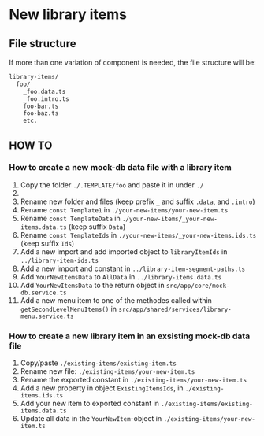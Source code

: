 # New library items

## File structure

If more than one variation of component is needed, the file structure will be:

```bash
library-items/
  foo/
    _foo.data.ts
    _foo.intro.ts
    foo-bar.ts
    foo-baz.ts
    etc.
```

## HOW TO

### How to create a new mock-db data file with a library item

1. Copy the folder `./.TEMPLATE/foo` and paste it in under `./`
2. 
3. Rename new folder and files (keep prefix `_` and suffix `.data`, and `.intro`)
4. Rename `const Template1` in `./your-new-items/your-new-item.ts`
5. Rename `const TemplateData` in `./your-new-items/_your-new-items.data.ts` (keep suffix `Data`)
6. Rename `const TemplateIds` in `./your-new-items/_your-new-items.ids.ts` (keep suffix `Ids`)
7. Add a new import and add imported object to `libraryItemIds` in `../library-item-ids.ts`
8. Add a new import and constant in `../library-item-segment-paths.ts`
9. Add `YourNewItemsData` to `AllData` in `../library-items.data.ts`
10. Add `YourNewItemsData` to the return object in `src/app/core/mock-db.service.ts`
11. Add a new menu item to one of the methodes called within `getSecondLevelMenuItems()` in `src/app/shared/services/library-menu.service.ts`

### How to create a new library item in an exsisting mock-db data file

1. Copy/paste `./existing-items/existing-item.ts`
2. Rename new file: `./existing-items/your-new-item.ts`
3. Rename the exported constant in `./existing-items/your-new-item.ts`
4. Add a new property in object `ExistingItemsIds`, in `./existing-items.ids.ts`
5. Add your new item to exported constant in `./existing-items/existing-items.data.ts`
6. Update all data in the `YourNewItem`-object in `./existing-items/your-new-item.ts`
